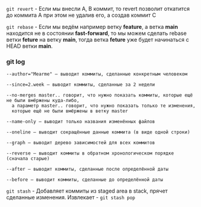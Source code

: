```git revert``` - Если мы внесли A, B коммит, то revert позволит откатится до коммита A при этом не удалив его, а создав коммит C  

```git rebase``` - Если мы ведём например ветку **feature**, а ветка **main** находится не в состоянии **fast-forward**, то мы можем сделать rebase ветки **feture** на ветку **main**,
тогда ветка **feture** уже будет начинаться с HEAD ветки **main**.

### git log
```
--author="Mearme" — выводит коммиты, сделанные конкретным человеком

--since=2.week — выводит коммиты, сделанные за 2 недели

--no-merges master.. говорит, что нужно показать коммиты, которые ещё не были вмёржены куда-либо,
  а параметр master.. говорит, что нужно показать только те изменения,
  которые ещё не были вмёржены в ветку master

--name-only — выводит только названия изменённых файлов

--oneline — выводит сокращённые данные коммита (в виде одной строки)

--graph — выводит дерево зависимостей для всех коммитов

--reverse — выводит коммиты в обратном хронологическом порядке (сначала старые)

--after — выводит коммиты, сделанные после определённой даты

--before — выводит коммиты, сделанные до определённой даты
```  

```git stash``` - Добавляет коммиты из staged area в stack, прячет сделанные изменения. Извлекает - ```git stash pop``` 


